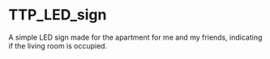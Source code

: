 # TTP_LED_sign
A simple LED sign made for the apartment for me and my friends, indicating if the living room is occupied.
